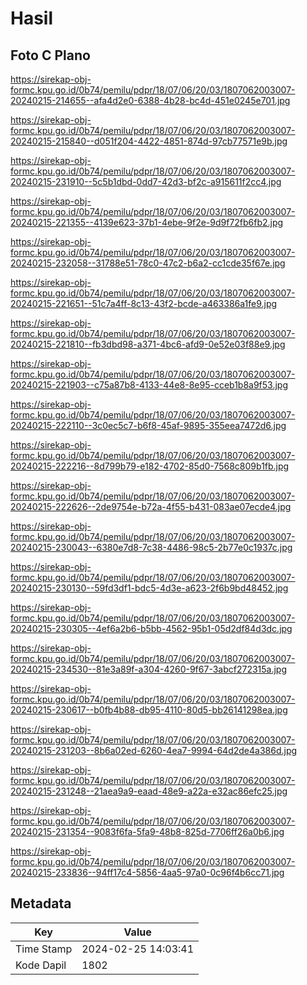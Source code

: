 # Hasil

## Foto C Plano

https://sirekap-obj-formc.kpu.go.id/0b74/pemilu/pdpr/18/07/06/20/03/1807062003007-20240215-214655--afa4d2e0-6388-4b28-bc4d-451e0245e701.jpg

https://sirekap-obj-formc.kpu.go.id/0b74/pemilu/pdpr/18/07/06/20/03/1807062003007-20240215-215840--d051f204-4422-4851-874d-97cb77571e9b.jpg

https://sirekap-obj-formc.kpu.go.id/0b74/pemilu/pdpr/18/07/06/20/03/1807062003007-20240215-231910--5c5b1dbd-0dd7-42d3-bf2c-a915611f2cc4.jpg

https://sirekap-obj-formc.kpu.go.id/0b74/pemilu/pdpr/18/07/06/20/03/1807062003007-20240215-221355--4139e623-37b1-4ebe-9f2e-9d9f72fb6fb2.jpg

https://sirekap-obj-formc.kpu.go.id/0b74/pemilu/pdpr/18/07/06/20/03/1807062003007-20240215-232058--31788e51-78c0-47c2-b6a2-cc1cde35f67e.jpg

https://sirekap-obj-formc.kpu.go.id/0b74/pemilu/pdpr/18/07/06/20/03/1807062003007-20240215-221651--51c7a4ff-8c13-43f2-bcde-a463386a1fe9.jpg

https://sirekap-obj-formc.kpu.go.id/0b74/pemilu/pdpr/18/07/06/20/03/1807062003007-20240215-221810--fb3dbd98-a371-4bc6-afd9-0e52e03f88e9.jpg

https://sirekap-obj-formc.kpu.go.id/0b74/pemilu/pdpr/18/07/06/20/03/1807062003007-20240215-221903--c75a87b8-4133-44e8-8e95-cceb1b8a9f53.jpg

https://sirekap-obj-formc.kpu.go.id/0b74/pemilu/pdpr/18/07/06/20/03/1807062003007-20240215-222110--3c0ec5c7-b6f8-45af-9895-355eea7472d6.jpg

https://sirekap-obj-formc.kpu.go.id/0b74/pemilu/pdpr/18/07/06/20/03/1807062003007-20240215-222216--8d799b79-e182-4702-85d0-7568c809b1fb.jpg

https://sirekap-obj-formc.kpu.go.id/0b74/pemilu/pdpr/18/07/06/20/03/1807062003007-20240215-222626--2de9754e-b72a-4f55-b431-083ae07ecde4.jpg

https://sirekap-obj-formc.kpu.go.id/0b74/pemilu/pdpr/18/07/06/20/03/1807062003007-20240215-230043--6380e7d8-7c38-4486-98c5-2b77e0c1937c.jpg

https://sirekap-obj-formc.kpu.go.id/0b74/pemilu/pdpr/18/07/06/20/03/1807062003007-20240215-230130--59fd3df1-bdc5-4d3e-a623-2f6b9bd48452.jpg

https://sirekap-obj-formc.kpu.go.id/0b74/pemilu/pdpr/18/07/06/20/03/1807062003007-20240215-230305--4ef6a2b6-b5bb-4562-95b1-05d2df84d3dc.jpg

https://sirekap-obj-formc.kpu.go.id/0b74/pemilu/pdpr/18/07/06/20/03/1807062003007-20240215-234530--81e3a89f-a304-4260-9f67-3abcf272315a.jpg

https://sirekap-obj-formc.kpu.go.id/0b74/pemilu/pdpr/18/07/06/20/03/1807062003007-20240215-230617--b0fb4b88-db95-4110-80d5-bb26141298ea.jpg

https://sirekap-obj-formc.kpu.go.id/0b74/pemilu/pdpr/18/07/06/20/03/1807062003007-20240215-231203--8b6a02ed-6260-4ea7-9994-64d2de4a386d.jpg

https://sirekap-obj-formc.kpu.go.id/0b74/pemilu/pdpr/18/07/06/20/03/1807062003007-20240215-231248--21aea9a9-eaad-48e9-a22a-e32ac86efc25.jpg

https://sirekap-obj-formc.kpu.go.id/0b74/pemilu/pdpr/18/07/06/20/03/1807062003007-20240215-231354--9083f6fa-5fa9-48b8-825d-7706ff26a0b6.jpg

https://sirekap-obj-formc.kpu.go.id/0b74/pemilu/pdpr/18/07/06/20/03/1807062003007-20240215-233836--94ff17c4-5856-4aa5-97a0-0c96f4b6cc71.jpg


## Metadata

| Key        | Value               |
| ---------- | ------------------- |
| Time Stamp | 2024-02-25 14:03:41 |
| Kode Dapil | 1802                |




